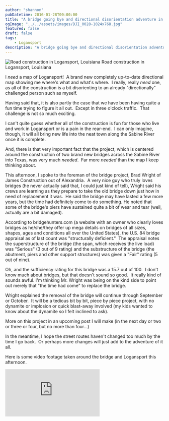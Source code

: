 ```yaml
---
author: "shannon"
pubDatetime: 2016-01-28T00:00:00
title: "A bridge going bye and directional disorientation adventure in Logansport Louisiana"
ogImage: "../../assets/images/DJI_0028-1024x768.jpg"
featured: false
draft: false
tags: 
    - Logansport
description: "A bridge going bye and directional disorientation adventure in Logansport Louisiana"
---
```


![Road construction in Logansport, Louisiana](@assets/images/DJI_0028.jpg) Road construction in Logansport, Louisiana

I _need_ a map of Logansport!  A brand new completely up-to-date directional map showing me where's what and what's where.  I really, really _need_ one, as all of the construction is a bit disorienting to an already "directionally" challenged person such as myself.

<!--more-->

Having said that, it is also partly the case that we have been having quite a fun time trying to figure it all out.  Except in three o'clock traffic.  That challenge is not so much exciting.

I can't quite guess whether all of the construction is fun for those who live and work in Logansport or is a pain in the rear-end.  I can only imagine, though, it will all bring new life into the neat town along the Sabine River once it is complete.

And, there is that very important fact that the project, which is centered around the construction of two brand new bridges across the Sabine River into Texas, was very much _needed_.  Far more _needed_ than the map I keep thinking about.

This afternoon, I spoke to the foreman of the bridge project, Brad Wright of James Construction out of Alexandria.  A very nice guy who truly loves bridges (he never actually said that, I could just kind of tell), Wright said his crews are learning as they prepare to take the old bridge down just how in need of replacement it was.  He said the bridge may have lasted a few more years, but the time had definitely come to do something. He noted that some of the bridge's piers have sustained quite a bit of wear and tear (well, actually are a bit damaged).

According to bridgehunters.com (a website with an owner who clearly loves bridges as he/she/they offer up mega details on bridges of all sizes, shapes, ages and conditions all over the United States), the U.S. 84 bridge appraisal as of last count was "structurally deficient."  The appraisal notes the superstructure of the bridge (the span, which receives the live load) was "Serious" (3 out of 9 rating) and the substructure of the bridge (the abutment, piers and other support structures) was given a "Fair" rating (5 out of nine).

Oh, and the sufficiency rating for this bridge was a 15.7 out of 100.  I don't know much about bridges, but that doesn't sound so good.  It really kind of sounds awful. I'm thinking Mr. Wright was being on the kind side to point out merely that "the time had come" to replace the bridge.

Wright explained the removal of the bridge will continue through September or October.  It will be a tedious bit by bit, piece by piece project, with no dynamite or implosion or quick blast-away involved (my kids wanted to know about the dynamite so I felt inclined to ask).

More on this project in an upcoming post I will make (in the next day or two or three or four, but no more than four...)

In the meantime, I hope the street routes haven't changed too much by the time I go back.  Or perhaps more changes will just add to the adventure of it all.

Here is some video footage taken around the bridge and Logansport this afternoon.

<iframe class="w-full aspect-video" src="https://www.youtube.com/embed/EbPKfp6ac7s" title="YouTube video player" frameborder="0" allow="accelerometer; autoplay; clipboard-write; encrypted-media; gyroscope; picture-in-picture; web-share" allowfullscreen></iframe>